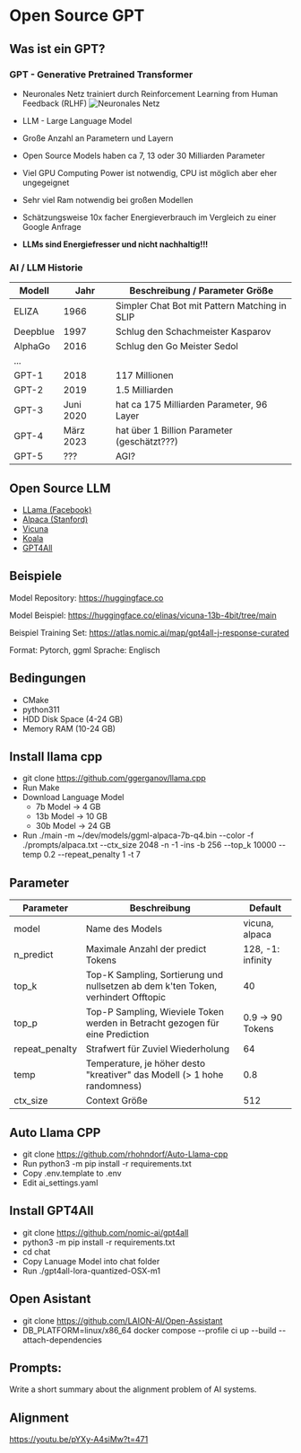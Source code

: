 # Open Source GPT

## Was ist ein GPT?

### GPT - Generative Pretrained Transformer

-   Neuronales Netz trainiert durch Reinforcement Learning from Human Feedback (RLHF)
    ![Neuronales Netz](network.png)

-   LLM - Large Language Model
-   Große Anzahl an Parametern und Layern
-   Open Source Models haben ca 7, 13 oder 30 Milliarden Parameter
-   Viel GPU Computing Power ist notwendig, CPU ist möglich aber eher ungegeignet
-   Sehr viel Ram notwendig bei großen Modellen
-   Schätzungsweise 10x facher Energieverbrauch im Vergleich zu einer Google Anfrage
-   **LLMs sind Energiefresser und nicht nachhaltig!!!**

### AI / LLM Historie

| Modell   | Jahr      | Beschreibung / Parameter Größe                |
| -------- | --------- | --------------------------------------------- |
| ELIZA    | 1966      | Simpler Chat Bot mit Pattern Matching in SLIP |
| Deepblue | 1997      | Schlug den Schachmeister Kasparov             |
| AlphaGo  | 2016      | Schlug den Go Meister Sedol                   |
| ...      |           |                                               |
| GPT-1    | 2018      | 117 Millionen                                 |
| GPT-2    | 2019      | 1.5 Milliarden                                |
| GPT-3    | Juni 2020 | hat ca 175 Milliarden Parameter, 96 Layer     |
| GPT-4    | März 2023 | hat über 1 Billion Parameter (geschätzt???)   |
| GPT-5    | ???       | AGI?                                          |

## Open Source LLM

-   [LLama (Facebook)](https://github.com/facebookresearch/llama/tree/main)
-   [Alpaca (Stanford)](https://www.getalpaca.io/)
-   [Vicuna](https://vicuna.lmsys.org/)
-   [Koala](https://koala.sh/)
-   [GPT4All](https://github.com/nomic-ai/gpt4all)

## Beispiele

Model Repository:
https://huggingface.co

Model Beispiel:
https://huggingface.co/elinas/vicuna-13b-4bit/tree/main

Beispiel Training Set:
https://atlas.nomic.ai/map/gpt4all-j-response-curated

Format: Pytorch, ggml
Sprache: Englisch

## Bedingungen

-   CMake
-   python311
-   HDD Disk Space (4-24 GB)
-   Memory RAM (10-24 GB)

## Install llama cpp

-   git clone https://github.com/ggerganov/llama.cpp
-   Run Make
-   Download Language Model
    -   7b Model -> 4 GB
    -   13b Model -> 10 GB
    -   30b Model -> 24 GB
-   Run ./main -m ~/dev/models/ggml-alpaca-7b-q4.bin --color -f ./prompts/alpaca.txt --ctx_size 2048 -n -1 -ins -b 256 --top_k 10000 --temp 0.2 --repeat_penalty 1 -t 7

## Parameter

| Parameter      | Beschreibung                                                                      | Default           |
| -------------- | --------------------------------------------------------------------------------- | ----------------- |
| model          | Name des Models                                                                   | vicuna, alpaca    |
| n_predict      | Maximale Anzahl der predict Tokens                                                | 128, -1: infinity |
| top_k          | Top-K Sampling, Sortierung und nullsetzen ab dem k'ten Token, verhindert Offtopic | 40                |
| top_p          | Top-P Sampling, Wieviele Token werden in Betracht gezogen für eine Prediction     | 0.9 -> 90 Tokens  |
| repeat_penalty | Strafwert für Zuviel Wiederholung                                                 | 64                |
| temp           | Temperature, je höher desto "kreativer" das Modell (> 1 hohe randomness)          | 0.8               |
| ctx_size       | Context Größe                                                                     | 512               |

## Auto Llama CPP

-   git clone https://github.com/rhohndorf/Auto-Llama-cpp
-   Run python3 -m pip install -r requirements.txt
-   Copy .env.template to .env
-   Edit ai_settings.yaml

## Install GPT4All

-   git clone https://github.com/nomic-ai/gpt4all
-   python3 -m pip install -r requirements.txt
-   cd chat
-   Copy Lanuage Model into chat folder
-   Run ./gpt4all-lora-quantized-OSX-m1

## Open Asistant

-   git clone https://github.com/LAION-AI/Open-Assistant
-   DB_PLATFORM=linux/x86_64 docker compose --profile ci up --build --attach-dependencies

## Prompts:

Write a short summary about the alignment problem of AI systems.

## Alignment

https://youtu.be/pYXy-A4siMw?t=471

